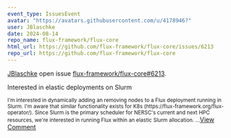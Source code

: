 ```yaml
---
event_type: IssuesEvent
avatar: "https://avatars.githubusercontent.com/u/4178946?"
user: JBlaschke
date: 2024-08-14
repo_name: flux-framework/flux-core
html_url: https://github.com/flux-framework/flux-core/issues/6213
repo_url: https://github.com/flux-framework/flux-core
---
```


<a href='https://github.com/JBlaschke' target='_blank'>JBlaschke</a> open issue <a href='https://github.com/flux-framework/flux-core/issues/6213' target='_blank'>flux-framework/flux-core#6213</a>.

<p>Interested in elastic deployments on Slurm</p><small>I'm interested in dynamically adding an removing nodes to a Flux deployment running in Slurm. I'm aware that similar functionality exists for K8s (https://flux-framework.org/flux-operator/). Since Slurm is the primary scheduler for NERSC's current and next HPC resources, we're interested in running Flux within an elastic Slurm allocation....</small><a href='https://github.com/flux-framework/flux-core/issues/6213' target='_blank'>View Comment</a>